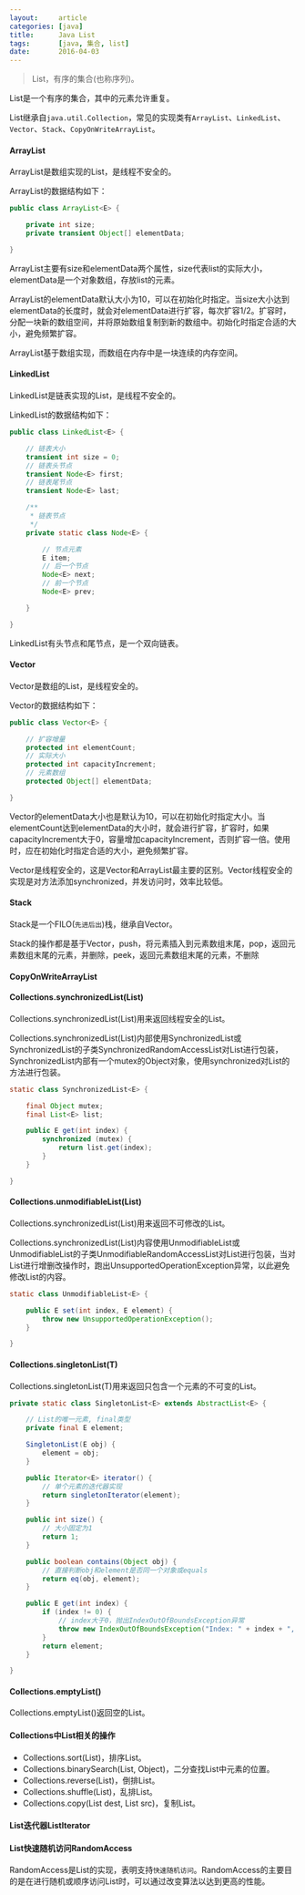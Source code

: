 ```yaml
---
layout:     article
categories: [java]
title:      Java List
tags:       [java, 集合, list]
date:       2016-04-03
---
```


> List，有序的集合(也称序列)。

List是一个有序的集合，其中的元素允许重复。

List继承自`java.util.Collection`，常见的实现类有`ArrayList`、`LinkedList`、`Vector`、`Stack`、`CopyOnWriteArrayList`。

#### ArrayList

ArrayList是数组实现的List，是线程不安全的。

ArrayList的数据结构如下：

```java
public class ArrayList<E> {

    private int size;
    private transient Object[] elementData;

}
```

ArrayList主要有size和elementData两个属性，size代表list的实际大小，elementData是一个对象数组，存放list的元素。

ArrayList的elementData默认大小为10，可以在初始化时指定。当size大小达到elementData的长度时，就会对elementData进行扩容，每次扩容1/2。扩容时，分配一块新的数组空间，并将原始数组复制到新的数组中。初始化时指定合适的大小，避免频繁扩容。

ArrayList基于数组实现，而数组在内存中是一块连续的内存空间。

#### LinkedList

LinkedList是链表实现的List，是线程不安全的。

LinkedList的数据结构如下：

```java
public class LinkedList<E> {

    // 链表大小
    transient int size = 0;
    // 链表头节点
    transient Node<E> first;
    // 链表尾节点
    transient Node<E> last;

    /**
     * 链表节点
     */
    private static class Node<E> {

        // 节点元素
        E item;
        // 后一个节点
        Node<E> next;
        // 前一个节点
        Node<E> prev;

    }

}
```

LinkedList有头节点和尾节点，是一个双向链表。

#### Vector

Vector是数组的List，是线程安全的。

Vector的数据结构如下：

```java
public class Vector<E> {

    // 扩容增量
    protected int elementCount;
    // 实际大小
    protected int capacityIncrement;
    // 元素数组
    protected Object[] elementData;

}
```

Vector的elementData大小也是默认为10，可以在初始化时指定大小。当elementCount达到elementData的大小时，就会进行扩容，扩容时，如果capacityIncrement大于0，容量增加capacityIncrement，否则扩容一倍。使用时，应在初始化时指定合适的大小，避免频繁扩容。

Vector是线程安全的，这是Vector和ArrayList最主要的区别。Vector线程安全的实现是对方法添加synchronized，并发访问时，效率比较低。

#### Stack

Stack是一个FILO(`先进后出`)栈，继承自Vector。

Stack的操作都是基于Vector，push，将元素插入到元素数组末尾，pop，返回元素数组末尾的元素，并删除，peek，返回元素数组末尾的元素，不删除

#### CopyOnWriteArrayList

#### Collections.synchronizedList(List)

Collections.synchronizedList(List)用来返回线程安全的List。

Collections.synchronizedList(List)内部使用SynchronizedList或SynchronizedList的子类SynchronizedRandomAccessList对List进行包装，SynchronizedList内部有一个mutex的Object对象，使用synchronized对List的方法进行包装。

```java
static class SynchronizedList<E> {

    final Object mutex;
    final List<E> list;

    public E get(int index) {
        synchronized (mutex) {
            return list.get(index);
        }
    }

}
```

#### Collections.unmodifiableList(List)

Collections.synchronizedList(List)用来返回不可修改的List。

Collections.synchronizedList(List)内容使用UnmodifiableList或UnmodifiableList的子类UnmodifiableRandomAccessList对List进行包装，当对List进行增删改操作时，跑出UnsupportedOperationException异常，以此避免修改List的内容。

```java
static class UnmodifiableList<E> {

    public E set(int index, E element) {
        throw new UnsupportedOperationException();
    }

}
```

#### Collections.singletonList(T)

Collections.singletonList(T)用来返回只包含一个元素的不可变的List。

```java
private static class SingletonList<E> extends AbstractList<E> {

    // List的唯一元素, final类型
    private final E element;

    SingletonList(E obj) {
        element = obj;
    }

    public Iterator<E> iterator() {
        // 单个元素的迭代器实现
        return singletonIterator(element);
    }

    public int size() {
        // 大小固定为1
        return 1;
    }

    public boolean contains(Object obj) {
        // 直接判断obj和element是否同一个对象或equals
        return eq(obj, element);
    }

    public E get(int index) {
        if (index != 0) {
            // index大于0，抛出IndexOutOfBoundsException异常            
            throw new IndexOutOfBoundsException("Index: " + index + ", Size: 1");
        }
        return element;
    }

}
```

#### Collections.emptyList()

Collections.emptyList()返回空的List。

#### Collections中List相关的操作

* Collections.sort(List)，排序List。
* Collections.binarySearch(List, Object)，二分查找List中元素的位置。
* Collections.reverse(List)，倒排List。
* Collections.shuffle(List)，乱排List。
* Collections.copy(List dest, List src)，复制List。

#### List迭代器ListIterator

#### List快速随机访问RandomAccess

RandomAccess是List的实现，表明支持`快速随机访问`。RandomAccess的主要目的是在进行随机或顺序访问List时，可以通过改变算法以达到更高的性能。
